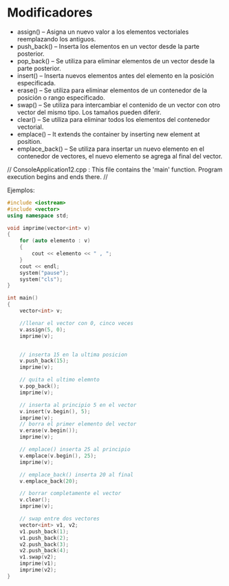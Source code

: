 # Modificadores

* assign() – Asigna un nuevo valor a los elementos vectoriales reemplazando los antiguos.
* push_back() – Inserta los elementos en un vector desde la parte posterior.
* pop_back() – Se utiliza para eliminar elementos de un vector desde la parte posterior.
* insert() – Inserta nuevos elementos antes del elemento en la posición especificada.
* erase() – Se utiliza para eliminar elementos de un contenedor de la posición o rango especificado.
* swap() – Se utiliza para intercambiar el contenido de un vector con otro vector del mismo tipo. Los tamaños pueden diferir.
* clear() – Se utiliza para eliminar todos los elementos del contenedor vectorial.
* emplace() – It extends the container by inserting new element at position.
* emplace_back() – Se utiliza para insertar un nuevo elemento en el contenedor de vectores, el nuevo elemento se agrega al final del vector.

// ConsoleApplication12.cpp : This file contains the 'main' function. Program execution begins and ends there.
//

Ejemplos:

```C++
#include <iostream>
#include <vector>
using namespace std;

void imprime(vector<int> v) 
{
    for (auto elemento : v) 
    {
        cout << elemento << " , ";
    }
    cout << endl;
    system("pause");
    system("cls");
}

int main()
{
    vector<int> v;

    //llenar el vector con 0, cinco veces
    v.assign(5, 0);
    imprime(v);


    // inserta 15 en la ultima posicion
    v.push_back(15);
    imprime(v);

    // quita el ultimo elemnto 
    v.pop_back();
    imprime(v);

    // inserta al principio 5 en el vector
    v.insert(v.begin(), 5);
    imprime(v);
    // borra el primer elemento del vector
    v.erase(v.begin());
    imprime(v);

    // emplace() inserta 25 al principio
    v.emplace(v.begin(), 25);
    imprime(v);

    // emplace_back() inserta 20 al final
    v.emplace_back(20);

    // borrar completamente el vector
    v.clear();
    imprime(v);

    // swap entre dos vectores
    vector<int> v1, v2;
    v1.push_back(1);
    v1.push_back(2);
    v2.push_back(3);
    v2.push_back(4);
    v1.swap(v2);
    imprime(v1);
    imprime(v2);
}
```
